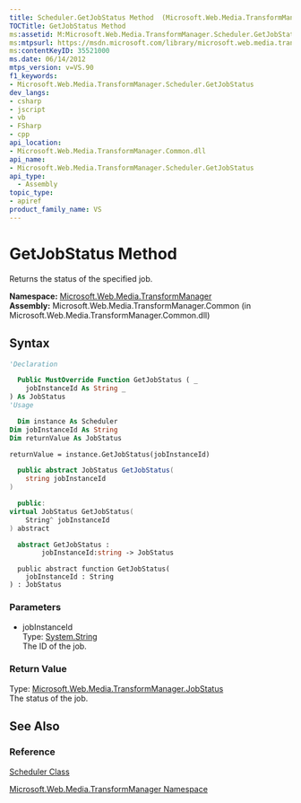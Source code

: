 ```yaml
---
title: Scheduler.GetJobStatus Method  (Microsoft.Web.Media.TransformManager)
TOCTitle: GetJobStatus Method
ms:assetid: M:Microsoft.Web.Media.TransformManager.Scheduler.GetJobStatus(System.String)
ms:mtpsurl: https://msdn.microsoft.com/library/microsoft.web.media.transformmanager.scheduler.getjobstatus(v=VS.90)
ms:contentKeyID: 35521000
ms.date: 06/14/2012
mtps_version: v=VS.90
f1_keywords:
- Microsoft.Web.Media.TransformManager.Scheduler.GetJobStatus
dev_langs:
- csharp
- jscript
- vb
- FSharp
- cpp
api_location:
- Microsoft.Web.Media.TransformManager.Common.dll
api_name:
- Microsoft.Web.Media.TransformManager.Scheduler.GetJobStatus
api_type:
  - Assembly
topic_type:
- apiref
product_family_name: VS
---
```


# GetJobStatus Method

Returns the status of the specified job.

**Namespace:**  [Microsoft.Web.Media.TransformManager](microsoft-web-media-transformmanager-namespace.md)  
**Assembly:**  Microsoft.Web.Media.TransformManager.Common (in Microsoft.Web.Media.TransformManager.Common.dll)

## Syntax

```vb
'Declaration

  Public MustOverride Function GetJobStatus ( _
    jobInstanceId As String _
) As JobStatus
'Usage

  Dim instance As Scheduler
Dim jobInstanceId As String
Dim returnValue As JobStatus

returnValue = instance.GetJobStatus(jobInstanceId)
```

```csharp
  public abstract JobStatus GetJobStatus(
    string jobInstanceId
)
```

```cpp
  public:
virtual JobStatus GetJobStatus(
    String^ jobInstanceId
) abstract
```

``` fsharp
  abstract GetJobStatus :
        jobInstanceId:string -> JobStatus
```

```jscript
  public abstract function GetJobStatus(
    jobInstanceId : String
) : JobStatus
```

### Parameters

  - jobInstanceId  
    Type: [System.String](https://msdn.microsoft.com/library/s1wwdcbf)  
    The ID of the job.  

### Return Value

Type: [Microsoft.Web.Media.TransformManager.JobStatus](jobstatus-enumeration-microsoft-web-media-transformmanager.md)  
The status of the job.  

## See Also

### Reference

[Scheduler Class](scheduler-class-microsoft-web-media-transformmanager.md)

[Microsoft.Web.Media.TransformManager Namespace](microsoft-web-media-transformmanager-namespace.md)
